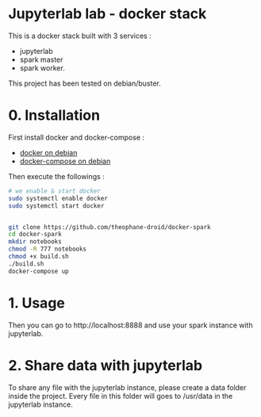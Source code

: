# Jupyterlab lab - docker stack

This is a docker stack built with 3 services :

- jupyterlab
- spark master
- spark worker.

This project has been tested on debian/buster.

# 0. Installation 

First install docker and docker-compose :
- [docker on debian](https://docs.docker.com/engine/install/debian/)
- [docker-compose on debian](https://docs.docker.com/engine/install/debian/)


Then execute the followings :

```bash
# we enable & start docker
sudo systemctl enable docker
sudo systemctl start docker


git clone https://github.com/theophane-droid/docker-spark
cd docker-spark
mkdir notebooks
chmod -R 777 notebooks
chmod +x build.sh
./build.sh
docker-compose up
```

# 1. Usage

Then you can go to http://localhost:8888 and use your spark instance with jupyterlab.

# 2. Share data with jupyterlab

To share any file with the jupyterlab instance, please create a data folder inside the project. Every file in this folder will goes to /usr/data in the jupyterlab instance.
